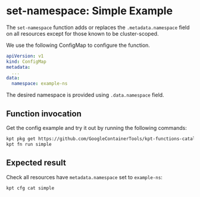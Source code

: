 # set-namespace: Simple Example

The `set-namespace` function adds or replaces the `.metadata.namespace` field on
all resources except for those known to be cluster-scoped.

We use the following ConfigMap to configure the function.

```yaml
apiVersion: v1
kind: ConfigMap
metadata:
  ...
data:
  namespace: example-ns
```

The desired namespace is provided using `.data.namespace` field.

## Function invocation

Get the config example and try it out by running the following commands:

```sh
kpt pkg get https://github.com/GoogleContainerTools/kpt-functions-catalog.git/examples/mutators/set-namespace/simple@go/set-namespace/v0.1.1 .
kpt fn run simple
```

## Expected result

Check all resources have `metadata.namespace` set to `example-ns`:

```sh
kpt cfg cat simple
```
